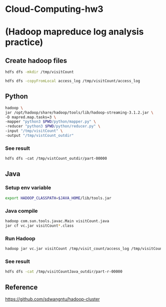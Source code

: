 # Cloud-Computing-hw3 
# (Hadoop mapreduce log analysis practice)
## Create hadoop files
```bash
hdfs dfs -mkdir /tmp/visitCount
```
```bash
hdfs dfs -copyFromLocal access_log /tmp/visitCount/access_log
```
## Python 
```bash
hadoop \
jar /opt/hadoop/share/hadoop/tools/lib/hadoop-streaming-3.1.2.jar \
-D mapred.map.tasks=3 \
-mapper "python3 $PWD/python/mapper.py" \
-reducer "python3 $PWD/python/reducer.py" \
-input "/tmp/visitCount" \
-output "/tmp/vistCount_outdir"
```
### See result
```
hdfs dfs -cat /tmp/vistCount_outdir/part-00000
```
## Java
### Setup env variable
```bash
export HADOOP_CLASSPATH=$JAVA_HOME/lib/tools.jar
```
### Java compile
```bash
hadoop com.sun.tools.javac.Main visitCount.java
jar cf vc.jar visitCount*.class
```
### Run Hadoop
```bash
hadoop jar vc.jar visitCount /tmp/visit_count/access_log /tmp/visitCountJava_outdir
```
### See result
```bash
hdfs dfs -cat /tmp/visitCountJava_outdir/part-r-00000
```
## Reference
https://github.com/sdwangntu/hadoop-cluster
